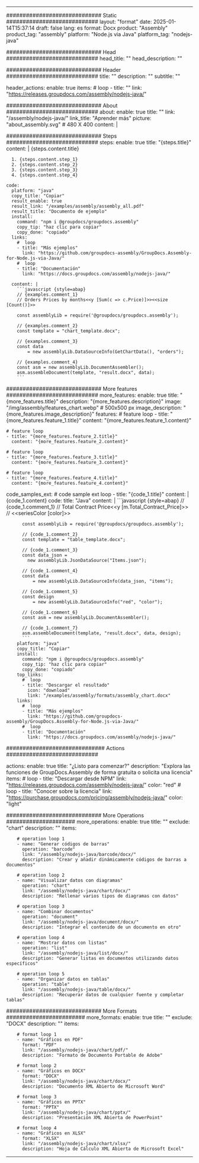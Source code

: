 



---
############################# Static ############################
layout: "format"
date:  2025-01-14T15:37:14
draft: false
lang: es
format: Docx
product: "Assembly"
product_tag: "assembly"
platform: "Node.js via Java"
platform_tag: "nodejs-java"

############################# Head ############################
head_title: ""
head_description: ""

############################# Header ############################
title: "" 
description: ""
subtitle: "" 

header_actions:
  enable: true
  items:
    #  loop
    - title: ""
      link: "https://releases.groupdocs.com/assembly/nodejs-java/"
      
############################# About ############################
about:
    enable: true
    title: ""
    link: "/assembly/nodejs-java/"
    link_title: "Aprender más"
    picture: "about_assembly.svg" # 480 X 400
    content: |
       

############################# Steps ############################
steps:
    enable: true
    title: "{steps.title}"
    content: |
      {steps.content.title}
      
      1. {steps.content.step_1}
      2. {steps.content.step_2}
      3. {steps.content.step_3}
      4. {steps.content.step_4}
   
    code:
      platform: "java"
      copy_title: "Copiar"
      result_enable: true
      result_link: "/examples/assembly/assembly_all.pdf"
      result_title: "Documento de ejemplo"
      install:
        command: "npm i @groupdocs/groupdocs.assembly"
        copy_tip: "haz clic para copiar"
        copy_done: "copiado"
      links:
        #  loop
        - title: "Más ejemplos"
          link: "https://github.com/groupdocs-assembly/GroupDocs.Assembly-for-Node.js-via-Java/"
        #  loop
        - title: "Documentación"
          link: "https://docs.groupdocs.com/assembly/nodejs-java/"
          
      content: |
        ```javascript {style=abap}
        // {examples.comment_1}
        // Orders Prices by months<<y [Sum(c => c.Price)]>><<size [Count()]>>
    
        const assemblyLib = require('@groupdocs/groupdocs.assembly');

        // {examples.comment_2}
        const template = "chart_template.docx";

        // {examples.comment_3}
        const data 
            = new assemblyLib.DataSourceInfo(GetChartData(), "orders");

        // {examples.comment_4}
        const asm = new assemblyLib.DocumentAssembler();
        asm.assembleDocument(template, "result.docx", data);
        ```           

############################# More features ############################
more_features:
  enable: true
  title: "{more_features.title}"
  description: "{more_features.description}"
  image: "/img/assembly/features_chart.webp" # 500x500 px
  image_description: "{more_features.image_description}"
  features:
    # feature loop
    - title: "{more_features.feature_1.title}"
      content: "{more_features.feature_1.content}"

    # feature loop
    - title: "{more_features.feature_2.title}"
      content: "{more_features.feature_2.content}"

    # feature loop
    - title: "{more_features.feature_3.title}"
      content: "{more_features.feature_3.content}"

    # feature loop
    - title: "{more_features.feature_4.title}"
      content: "{more_features.feature_4.content}"
      
  code_samples_ext:
    # code sample ext loop
    - title: "{code_1.title}"
      content: |
        {code_1.content}
      code:
        title: "Java"
        content: |
          ```javascript {style=abap}
          // {code_1.comment_1}
          // Total Contract Price<<y [m.Total_Contract_Price]>>
          // <<seriesColor [color]>>
          
          const assemblyLib = require('@groupdocs/groupdocs.assembly');

          // {code_1.comment_2}
          const template = "table_template.docx";

          // {code_1.comment_3}
          const data_json = 
            new assemblyLib.JsonDataSource("Items.json");

          // {code_1.comment_4}
          const data 
              = new assemblyLib.DataSourceInfo(data_json, "items");

          // {code_1.comment_5}
          const design 
              = new assemblyLib.DataSourceInfo("red", "color");

          // {code_1.comment_6}
          const asm = new assemblyLib.DocumentAssembler();

          // {code_1.comment_7}
          asm.assembleDocument(template, "result.docx", data, design);
          ```
        platform: "java"
        copy_title: "Copiar"
        install:
          command: "npm i @groupdocs/groupdocs.assembly"
          copy_tip: "haz clic para copiar"
          copy_done: "copiado"
        top_links:
          #  loop
          - title: "Descargar el resultado"
            icon: "download"
            link: "/examples/assembly/formats/assembly_chart.docx"
        links:
          #  loop
          - title: "Más ejemplos"
            link: "https://github.com/groupdocs-assembly/GroupDocs.Assembly-for-Node.js-via-Java/"
          #  loop
          - title: "Documentación"
            link: "https://docs.groupdocs.com/assembly/nodejs-java/"
            

            


############################## Actions ############################

actions:
  enable: true
  title: "¿Listo para comenzar?"
  description: "Explora las funciones de GroupDocs.Assembly de forma gratuita o solicita una licencia"
  items:
    #  loop
    - title: "Descargar desde NPM"
      link: "https://releases.groupdocs.com/assembly/nodejs-java/"
      color: "red"
        #  loop
    - title: "Conocer sobre la licencia"
      link: "https://purchase.groupdocs.com/pricing/assembly/nodejs-java/"
      color: "light"


############################# More Operations #####################
more_operations:
    enable: true
    title: ""
    exclude: "chart"
    description: ""
    items: 
          
        # operation loop 1
        - name: "Generar códigos de barras"
          operation: "barcode"
          link: "/assembly/nodejs-java/barcode/docx/"
          description: "Crear y añadir dinámicamente códigos de barras a documentos"

        # operation loop 2
        - name: "Visualizar datos con diagramas"
          operation: "chart"
          link: "/assembly/nodejs-java/chart/docx/"
          description: "Rellenar varios tipos de diagramas con datos"

        # operation loop 3
        - name: "Combinar documentos"
          operation: "document"
          link: "/assembly/nodejs-java/document/docx/"
          description: "Integrar el contenido de un documento en otro"

        # operation loop 4
        - name: "Mostrar datos con listas"
          operation: "list"
          link: "/assembly/nodejs-java/list/docx/"
          description: "Generar listas en documentos utilizando datos específicos"

        # operation loop 5
        - name: "Organizar datos en tablas"
          operation: "table"
          link: "/assembly/nodejs-java/table/docx/"
          description: "Recuperar datos de cualquier fuente y completar tablas"
         
          
############################# More Formats ########################
more_formats:
    enable: true
    title: ""
    exclude: "DOCX"
    description: ""
    items: 
          
        # format loop 1
        - name: "Gráficos en PDF"
          format: "PDF"
          link: "/assembly/nodejs-java/chart/pdf/"
          description: "Formato de Documento Portable de Adobe"
          
        # format loop 2
        - name: "Gráficos en DOCX"
          format: "DOCX"
          link: "/assembly/nodejs-java/chart/docx/"
          description: "Documento XML Abierto de Microsoft Word"
          
        # format loop 3
        - name: "Gráficos en PPTX"
          format: "PPTX"
          link: "/assembly/nodejs-java/chart/pptx/"
          description: "Presentación XML Abierta de PowerPoint"
          
        # format loop 4
        - name: "Gráficos en XLSX"
          format: "XLSX"
          link: "/assembly/nodejs-java/chart/xlsx/"
          description: "Hoja de Cálculo XML Abierta de Microsoft Excel"


          

---